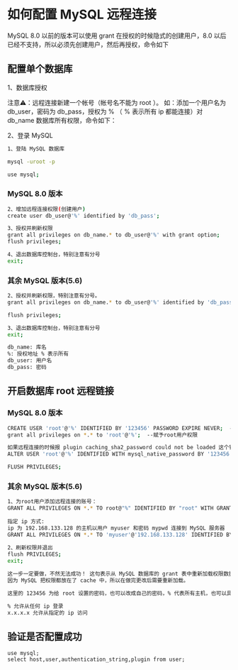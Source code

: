 # 如何配置 MySQL 远程连接


MySQL 8.0 以前的版本可以使用 grant 在授权的时候隐式的创建用户，8.0 以后已经不支持，所以必须先创建用户，然后再授权，命令如下

## 配置单个数据库

1、数据库授权

注意⚠️：远程连接新建一个帐号（帐号名不能为 root ）。
如：添加一个用户名为 db_user，密码为 db_pass，授权为 % （ % 表示所有 ip 都能连接）对 db_name 数据库所有权限，命令如下：

2、登录 MySQL

```sh
1、登陆 MySQL 数据库

mysql -uroot -p

use mysql;
```

### MySQL 8.0 版本

```sh
2、增加远程连接权限(创建用户)
create user db_user@'%' identified by 'db_pass';

3、授权并刷新权限
grant all privileges on db_name.* to db_user@'%' with grant option;
flush privileges;

4、退出数据库控制台，特别注意有分号
exit;
```

### 其余 MySQL 版本(5.6)

```sh
2、授权并刷新权限，特别注意有分号。
grant all privileges on db_name.* to db_user@'%' identified by 'db_pass';

flush privileges;

3、退出数据库控制台，特别注意有分号
exit;

db_name: 库名
%: 授权地址 % 表示所有
db_user: 用户名
db_pass: 密码
```



## 开启数据库 root 远程链接

### MySQL 8.0 版本

```sh 
CREATE USER 'root'@'%' IDENTIFIED BY '123456' PASSWORD EXPIRE NEVER;  -- 这一步执行失败没关系
grant all privileges on *.* to 'root'@'%';  --赋予root用户权限

如果远程连接的时候报 plugin caching_sha2_password could not be loaded 这个错误，可以尝试修改密码加密插件：
ALTER USER 'root'@'%' IDENTIFIED WITH mysql_native_password BY '123456';

FLUSH PRIVILEGES;
```

### 其余 MySQL 版本(5.6)

```sh
1、为root用户添加远程连接的账号：  
GRANT ALL PRIVILEGES ON *.* TO root@"%" IDENTIFIED BY "root" WITH GRANT OPTION; 
 
指定 ip 方式:
ip 为 192.168.133.128 的主机以用户 myuser 和密码 mypwd 连接到 MySQL 服务器
GRANT ALL PRIVILEGES ON *.* TO 'myuser'@'192.168.133.128' IDENTIFIED BY 'mypwd' WITH GRANT OPTION; 
 
2、刷新权限并退出
flush PRIVILEGES;
exit;

这一步一定要做，不然无法成功！ 这句表示从 MySQL 数据库的 grant 表中重新加载权限数据
因为 MySQL 把权限都放在了 cache 中，所以在做完更改后需要重新加载。

这里的 123456 为给 root 设置的密码，也可以改成自己的密码，% 代表所有主机，也可以具体到你的主机 ip 地址

% 允许从任何 ip 登录  
x.x.x.x 允许从指定的 ip 访问
```

## 验证是否配置成功
```
use mysql;
select host,user,authentication_string,plugin from user;
```